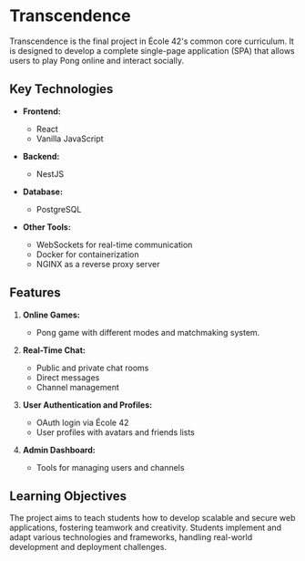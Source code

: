 # Transcendence

Transcendence is the final project in École 42's common core curriculum. It is designed to develop a complete single-page application (SPA) that allows users to play Pong online and interact socially.

## Key Technologies

- **Frontend:**
  - React
  - Vanilla JavaScript

- **Backend:**
  - NestJS

- **Database:**
  - PostgreSQL

- **Other Tools:**
  - WebSockets for real-time communication
  - Docker for containerization
  - NGINX as a reverse proxy server

## Features

1. **Online Games:** 
   - Pong game with different modes and matchmaking system.

2. **Real-Time Chat:** 
   - Public and private chat rooms
   - Direct messages
   - Channel management

3. **User Authentication and Profiles:**
   - OAuth login via École 42
   - User profiles with avatars and friends lists

4. **Admin Dashboard:**
   - Tools for managing users and channels

## Learning Objectives

The project aims to teach students how to develop scalable and secure web applications, fostering teamwork and creativity. Students implement and adapt various technologies and frameworks, handling real-world development and deployment challenges.


